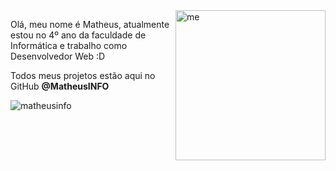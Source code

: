 <img src="https://user-images.githubusercontent.com/48860569/119158366-848b9680-ba2c-11eb-85d9-26f734ab20da.png" width="240px" align="right" alt="me">

<p align="left"> 
  Olá, meu nome é Matheus, atualmente estou no 4º ano da faculdade de Informática e trabalho como Desenvolvedor Web :D<br>
</p>

<p align="left">
  Todos meus projetos estão aqui no GitHub <strong>@MatheusINFO</strong><br>
</p>

<p align="left"> <img src="https://github-readme-stats.vercel.app/api?username=matheusinfo&show_icons=true&theme=gotham" alt="matheusinfo" />
